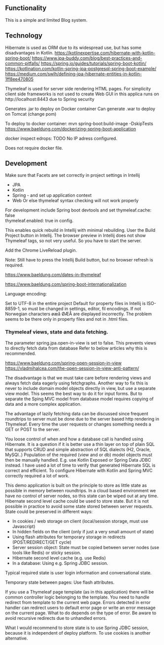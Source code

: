 ## Functionality
This is a simple and limited Blog system.
## Technology
Hibernate is used as ORM due to its widespread use, but has some disadvantages in Kotlin.
https://kotlinexpertise.com/hibernate-with-kotlin-spring-boot/
https://www.jpa-buddy.com/blog/best-practices-and-common-pitfalls/
https://spring.io/guides/tutorials/spring-boot-kotlin/
https://kotlination.com/kotlin-spring-jpa-postgresql-spring-boot-example/
https://medium.com/swlh/defining-jpa-hibernate-entities-in-kotlin-1ff8ee470805

Thymeleaf is used for server side rendering HTML pages. For simplicity 
client side frameworks is not used to create Web GUI in this applica
runs on http://localhost:8443 due to Spring security

Generates .jar to deploy on Docker container
Can generate .war to deploy on Tomcat (change pom)

To deploy to docker container:
mvn spring-boot:build-image -DskipTests
https://www.baeldung.com/dockerizing-spring-boot-application

docker inspect edrops: TODO No IP adress configured.

Does not require docker file.

## Development
Make sure that Facets are set correctly in project settings in Intellij
- JPA
- Kotlin
- Spring - and set up application context
- Web
Or else thymeleaf syntax checking will not work properly

For development include Spring boot devtools and set
thymeleaf.cache: false           
thymeleaf.enabled: true
in config.

This enables quick rebuild in Intellij with minimal rebuilding.
User the Build Project button in Intellij. The browser preview in Intellij 
does not show Thymeleaf tags, so not very useful. So you have to start the 
server.

Add the Chrome LiveReload plugin.

Note: Still have to press the Intellij Build button, but no browser refresh is required.

https://www.baeldung.com/dates-in-thymeleaf

https://www.baeldung.com/spring-boot-internationalization

Language encoding:

Set to UTF-8 in the entire project
Default for property files in Intellij is ISO-8859-1, so must be changed  in 
settings, editor, fil encodings. If not Norwegian characters øæå ØÆÅ are 
dieplayed incorrectly. The problem seems to be there only in property files 
and not in .html files.

### Thymeleaf views, state and data fetching.

The parameter spring.jpa.open-in-view is set to false.
This prevents views to directly fetch data from database
Refer to below articles why this is recommended.

https://www.baeldung.com/spring-open-session-in-view
https://vladmihalcea.com/the-open-session-in-view-anti-pattern/

The disadvantage is that we must take care before rendering views and always fetch data eagerly using fetchgraphs.
Another way to fix this is never to include domain model objects directly in view, but use a separate view model.
This seems the best way to do it for input forms. But to separate the Sping MVC model from database model requires 
copying of data and a more complex application.

The advantage of lazily fetching data can be discussed since frequent roundtrips to server must be done due to 
the server based http rendering in Thymeleaf.  Every time the user requests or changes something needs a GET or POST to
the server.

You loose control of when and how a database call is handled using Hibernate. It is a question if it is better 
use a thin layer on top of plain SQL that supports CRUD and simple abstraction of SQL dialects (H2, Oracle, MySQl..)
Population of the required (view and or db) model objects must then be manually handled.
E.g. use Kotlin Exposed or Spring Data JDBC instead. I have used a lot of time
to verify that generated Hibernate SQL is correct and efficient. To configure Hibernate with Kotlin and Spring MVC 
correctly required a lot of work.

This demo application is built on the principle to store as little state as possible in memory between roundtrips.
In a cloud based environment we have no control of server nodes, so this state can be wiped out at any time. Hibernate 
second level cache could be used to store state. But it is not possible in practice to avoid some state stored between
server requests. State could be preserved in different ways:
- In cookies / web storage on client (local/session storage, must use Javascript)
- In hidden fields on the client (only if just a very small amount of state)
- Using flash attributes for temporary storage in redirects (POST/REDIRECT/GET cycle)
- Server session object: State must be copied between server nodes (use tools like Redis) or sticky session.
- Hibernate second level cache (e.g. use Redis)
- In a database: Using e.g. Spring JDBC session.

Typical required state is user login information and conversational state. 

Temporary state between pages: Use flash attributes.

If you use a Thymeleaf page template (as in this application) there will be common controller logic belonging to the 
template. You need to handle redirect from template to the current web page. Errors detected in error handler
can redirect users to default error page or write an error message on the current page. What to do depends on the type
of error. Be aware to avoid recursive redirects due to unhandled errors.

What I would recommend to store state is to use Spring JDBC session, because it is independent of deploy platform.
To use cookies is another alternative.








